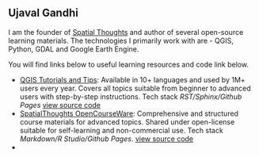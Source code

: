## Ujaval Gandhi

I am the founder of [Spatial Thoughts](https://spatialthoughts.com/) and author of several open-source learning materials. The technologies I primarily work with are - QGIS, Python, GDAL and Google Earth Engine. 

You will find links below to useful learning resources and code link below.

- [QGIS Tutorials and Tips](http://www.qgistutorials.com/): Available in 10+ languages and used by 1M+ users every year. Covers all topics suitable from beginner to advanced users with step-by-step instructions. Tech stack *RST/Sphinx/Github Pages* [view source code](https://github.com/spatialthoughts/qgis-tutorials)
- [SpatialThoughts OpenCourseWare](https://courses.spatialthoughts.com/): Comprehensive and structured course materials for advanced topics. Shared under open-license suitable for self-learning and non-commercial use. Tech stack *Markdown/R Studio/Github Pages*. [view source code](https://github.com/spatialthoughts/courses)
- 
<!--
**spatialthoughts/spatialthoughts** is a ✨ _special_ ✨ repository because its `README.md` (this file) appears on your GitHub profile.

Here are some ideas to get you started:

- 🔭 I’m currently working on ...
- 🌱 I’m currently learning ...
- 👯 I’m looking to collaborate on ...
- 🤔 I’m looking for help with ...
- 💬 Ask me about ...
- 📫 How to reach me: ...
- 😄 Pronouns: ...
- ⚡ Fun fact: ...
-->
